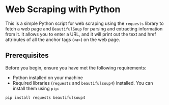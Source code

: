 # Web Scraping with Python

This is a simple Python script for web scraping using the `requests` library to fetch a web page and `BeautifulSoup` for parsing and extracting information from it. It allows you to enter a URL, and it will print out the text and href attributes of all the anchor tags (`<a>`) on the web page.

## Prerequisites

Before you begin, ensure you have met the following requirements:

- Python installed on your machine
- Required libraries (`requests` and `beautifulsoup4`) installed. You can install them using `pip`:

```bash
pip install requests beautifulsoup4
